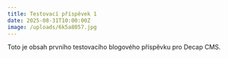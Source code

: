 ```yaml
---
title: Testovací příspěvek 1
date: 2025-08-31T10:00:00Z
image: /uploads/6k5a8057.jpg
---
```


Toto je obsah prvního testovacího blogového příspěvku pro Decap CMS.
